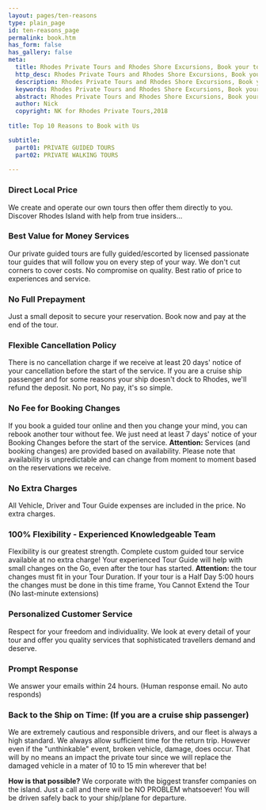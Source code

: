```yaml
---
layout: pages/ten-reasons
type: plain_page
id: ten-reasons_page
permalink: book.htm
has_form: false
has_gallery: false
meta:
  title: Rhodes Private Tours and Rhodes Shore Excursions, Book your tour with us
  http_desc: Rhodes Private Tours and Rhodes Shore Excursions, Book your tour with us
  description: Rhodes Private Tours and Rhodes Shore Excursions, Book your tour with us
  keywords: Rhodes Private Tours and Rhodes Shore Excursions, Book your tour with us
  abstract: Rhodes Private Tours and Rhodes Shore Excursions, Book your tour with us
  author: Nick
  copyright: NK for Rhodes Private Tours,2018
  
title: Top 10 Reasons to Book with Us

subtitle:
  part01: PRIVATE GUIDED TOURS
  part02: PRIVATE WALKING TOURS
    
---
```

### Direct Local Price

We create and operate our own tours then offer them directly to you. Discover Rhodes Island with help from true insiders...

### Best Value for Money Services

Our private guided tours are fully guided/escorted by licensed passionate tour guides that will follow you on every step of your way. We don't cut corners to cover costs. No compromise on quality. Best ratio of price to experiences and service.

### No Full Prepayment 

Just a small deposit to secure your reservation. Book now and pay at the end of the tour.

### Flexible Cancellation Policy

There is no cancellation charge if we receive at least 20 days' notice of your cancellation before the start of the service. If you are a cruise ship passenger and for some reasons your ship doesn't dock to Rhodes, we'll refund the deposit. No port, No pay, it's so simple.

### No Fee for Booking Changes

If you book a guided tour online and then you change your mind, you can rebook another tour without fee. We just need at least 7 days' notice of your Booking Changes before the start of the service. **Attention:** Services (and booking changes) are provided based on availability. Please note that availability is unpredictable and can change from moment to moment based on the reservations we receive.

### No Extra Charges

All Vehicle, Driver and Tour Guide expenses are included in the price. No extra charges.

### 100% Flexibility - Experienced Knowledgeable Team

Flexibility is our greatest strength. Complete custom guided tour service available at no extra charge! Your experienced Tour Guide will help with small changes on the Go, even after the tour has started. **Attention:** the tour changes must fit in your Tour Duration. If your tour is a Half Day 5:00 hours the changes must be done in this time frame, You Cannot Extend the Tour (No last-minute extensions)   

### Personalized Customer Service

Respect for your freedom and individuality. We look at every detail of your tour and offer you quality services that sophisticated travellers demand and deserve.

### Prompt Response

We answer your emails within 24 hours. (Human response email. No auto responds)

### Back to the Ship on Time: (If you are a cruise ship passenger)

We are extremely cautious and responsible drivers, and our fleet is always a high standard. We always allow sufficient time for the return trip. However even if the "unthinkable" event, broken vehicle, damage, does occur. That will by no means an impact the private tour since we will replace the damaged vehicle in a mater of 10 to 15 min wherever that be!

**How is that possible?** We corporate with the biggest transfer companies on the island. Just a call and there will be NO PROBLEM whatsoever! You will be driven safely back to your ship/plane for departure.